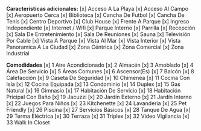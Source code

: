 **Caracteristicas adicionales:**
[x] Acceso A La Playa
[x] Acceso Al Campo
[x] Aeropuerto Cerca
[x] Biblioteca
[x] Cancha De Futbol
[x] Cancha De Tenis
[x] Centro Deportivo
[x] Club House
[x] Frente A Parque
[x] Ingreso Independiente
[x] Internet / Wifi
[x] Parque Interno
[x] Parrilla
[x] Recepción
[x] Sala De Entretenimiento
[x] Sala De Reuniones
[x] Sauna
[x] Televisión Por Cable
[x] Vista A Parque
[x] Vista Al Mar
[x] Vista Interior
[x] Vista Panoramica A La Ciudad
[x] Zona Céntrica
[x] Zona Comercial
[x] Zona Industrial

**Comodidades**
[x] 1 Aire Acondicionado
[x] 2 Almacén
[x] 3 Amoblado
[x] 4 Área De Servicio
[x] 5 Áreas Comunes
[x] 6 Ascensor(Es)
[x] 7 Balcón
[x] 8 Calefacción
[x] 9 Caseta De Seguridad
[x] 10 Chimenea
[x] 11 Cocina Con Isla
[x] 12 Cocina Equipada
[x] 13 Condominio
[x] 14 Duplex
[x] 15 Gas Natural
[x] 16 Gimnasio
[x] 17 Habitación De Servicio
[x] 18 Habitación Pricipal Con Baño
[x] 19 Jacuzzi
[x] 20 Jardín Externo
[x] 21 Jardín Interno
[x] 22 Juegos Para Niños
[x] 23 Kitchenette
[x] 24 Lavanderia
[x] 25 Pet Friendly
[x] 26 Piscina
[x] 27 Servicios Básicos
[x] 28 Tanque De Agua
[x] 29 Terma Eléctrica
[x] 30 Terraza
[x] 31 Triplex
[x] 32 Video Vigilancia
[x] 33 Walk In Closet